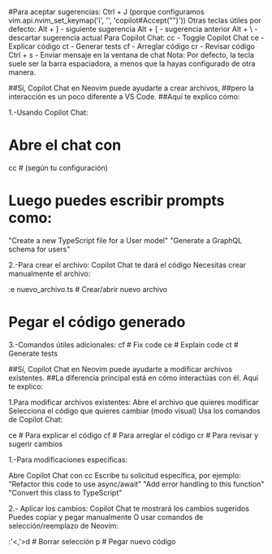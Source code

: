 #Para aceptar sugerencias:
Ctrl + J (porque configuramos vim.api.nvim_set_keymap('i', '<C-J>', 'copilot#Accept("<CR>")'))
Otras teclas útiles por defecto:
Alt + ] - siguiente sugerencia
Alt + [ - sugerencia anterior
Alt + \ - descartar sugerencia actual
Para Copilot Chat:
<leader>cc - Toggle Copilot Chat
<leader>ce - Explicar código
<leader>ct - Generar tests
<leader>cf - Arreglar código
<leader>cr - Revisar código
Ctrl + s - Enviar mensaje en la ventana de chat
Nota: Por defecto, la tecla <leader> suele ser la barra espaciadora, a menos que la hayas configurado de otra manera.

##Sí, Copilot Chat en Neovim puede ayudarte a crear archivos, 
##pero la interacción es un poco diferente a VS Code. 
##Aquí te explico cómo:

1.-Usando Copilot Chat:

# Abre el chat con
<leader>cc   # (según tu configuración)

# Luego puedes escribir prompts como:
"Create a new TypeScript file for a User model"
"Generate a GraphQL schema for users"

2.-Para crear el archivo:
Copilot Chat te dará el código
Necesitas crear manualmente el archivo:

:e nuevo_archivo.ts    # Crear/abrir nuevo archivo
# Pegar el código generado


3.-Comandos útiles adicionales:
<leader>cf   # Fix code
<leader>ce   # Explain code
<leader>ct   # Generate tests


##Sí, Copilot Chat en Neovim puede ayudarte a modificar archivos existentes. 
##La diferencia principal está en cómo interactúas con él. Aquí te explico:

1.Para modificar archivos existentes:
Abre el archivo que quieres modificar
Selecciona el código que quieres cambiar (modo visual)
Usa los comandos de Copilot Chat:

<leader>ce   # Para explicar el código
<leader>cf   # Para arreglar el código
<leader>cr   # Para revisar y sugerir cambios

1.-Para modificaciones específicas:

Abre Copilot Chat con <leader>cc
Escribe tu solicitud específica, por ejemplo:
"Refactor this code to use async/await"
"Add error handling to this function"
"Convert this class to TypeScript"

2.- Aplicar los cambios:
Copilot Chat te mostrará los cambios sugeridos
Puedes copiar y pegar manualmente
O usar comandos de selección/reemplazo de Neovim:

:'<,'>d    # Borrar selección
p          # Pegar nuevo código


